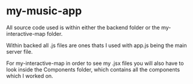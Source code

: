 # my-music-app

All source code used is within either the backend folder or the my-interactive-map folder.

Within backed all .js files are ones thats I used with app.js being the main server file.

For my-interactive-map in order to see my .jsx files you will also have to look inside the Components folder, which contains all the components which I worked on.
